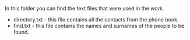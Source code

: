 In this folder you can find the text files that were used in the work.

  
* directory.txt - this file contains all the contacts from the phone book.
* find.txt - this file contains the names and surnames of the people to be found.
